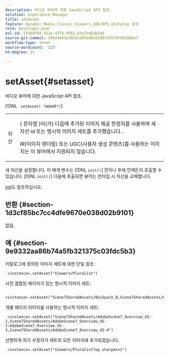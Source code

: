 ```yaml
---
description: 비디오 뷰어에 대한 JavaScript API 참조.
solution: Experience Manager
title: setAsset
feature: Dynamic Media Classic,Viewers,SDK/API,eCatalog 검색
role: Developer,User
exl-id: 5fd80f8d-321e-47f4-9fb2-65e7bd63be58
source-git-commit: 206e4643e3926cb85b4be2189743578f88180be7
workflow-type: tm+mt
source-wordcount: '123'
ht-degree: 2%

---
```


# setAsset{#setasset}

비디오 뷰어에 대한 JavaScript API 참조.

[!DNL ` setAsset( *`asset`*)`]

<table id="table_896DFF34A68A403DB93A6D597461A573"> 
 <tbody> 
  <tr> 
   <td colname="col1"> <p> <span class="codeph"> <span class="varname"> 자산  </span> </span> </p> </td> 
   <td colname="col2"> <p>{ <span class="codeph"> 문자열 </span>}이(가) <span class="codeph"> 다음에 추가된 이미지 제공 한정자를 사용하여 새 자산 id 또는 명시적 이미지 세트를 추가했습니다. </span>. </p> <p> IR(이미지 렌더링) 또는 UGC(사용자 생성 콘텐츠)를 사용하는 이미지는 이 뷰어에서 지원되지 않습니다. </p> </td> 
  </tr> 
 </tbody> 
</table>

새 자산을 설정합니다. 이 매개 변수는 [!DNL `init()`] 전이나 후에 언제든지 호출할 수 있습니다. [!DNL `init()`] 다음에 호출되면 뷰어는 런타임 시 자산을 교체합니다.

[init](../../../c-html5-s7-aem-asset-viewers/c-html5-20-ecatalog-viewer-about/c-html5-20-ecatalog-viewer-javascriptapiref/r-html5-ecatalog-viewer-20-javascriptapiref-init.md#reference-aee94dd92a28410784f7a1792e28683b)도 참조하십시오.

## 반환 {#section-1d3cf85bc7cc4dfe9670e038d02b9101}

없음.

## 예 {#section-9e9332aa86b74a5fb321375c03fdc5b3}

카탈로그에 정의된 이미지 세트에 대한 단일 참조:

```
 <instance>.setAsset("Viewers/Pluralist")
```

사전 결합된 페이지가 있는 명시적 이미지 세트:

```
 <instance>.setAsset("Scene7SharedAssets/Backpack_B,Scene7SharedAssets/Backpack_C,Scene7SharedAssets/Backpack_H,Scene7SharedAssets/Backpack_J")
```

개별 페이지 이미지를 사용하는 명시적 이미지 세트:

```
 <instance>.setAsset("Scene7SharedAssets/AdobeScene7_Overview_US-1,Scene7SharedAssets/AdobeScene7_Overview_US-2:AdobeScene7_Overview_US-3,Scene7SharedAssets/AdobeScene7_Overview_US-4")
```

선명하게 하기 수정자가 세트의 모든 이미지에 추가되었습니다.

```
 <instance>.setAsset("Viewers/Pluralist?op_sharpen=1")
```
